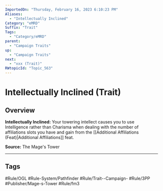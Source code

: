 ```yaml
---
ImportedOn: "Thursday, February 16, 2023 6:10:23 PM"
Aliases:
  - "Intellectually Inclined"
Category: "eMRD"
Suffix: "Trait"
Tags:
  - "Category/eMRD"
parent:
  - "Campaign Traits"
up:
  - "Campaign Traits"
next:
  - "xxx (Trait)"
RWtopicId: "Topic_563"
---
```

# Intellectually Inclined (Trait)
## Overview
**Intellectually Inclined:** Your towering intellect causes you to use Intelligence rather than Charisma when dealing with the number of affiliations slots you have and gain from the [[Additional Affiliations (Feat)|Additional Affiliations]] feat.

**Source:** The Mage's Tower


---
## Tags
#Rule/OGL #Rule-System/Pathfinder #Rule/Trait--Campaign- #Rule/3PP #Publisher/Mage-s-Tower #Rule/fm3

